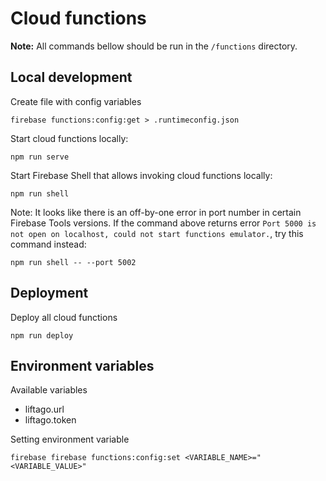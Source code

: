 # Cloud functions

**Note:** All commands bellow should be run in the `/functions` directory.

## Local development

Create file with config variables

```shell script
firebase functions:config:get > .runtimeconfig.json
```

Start cloud functions locally:

```shell script
npm run serve
```

Start Firebase Shell that allows invoking cloud functions locally:

```shell script
npm run shell
```

Note: It looks like there is an off-by-one error in port number in certain Firebase Tools versions. If the command above 
returns error `Port 5000 is not open on localhost, could not start functions emulator.`, try this command instead:

```shell script
npm run shell -- --port 5002
``` 

 

## Deployment

Deploy all cloud functions

```shell script
npm run deploy
```

## Environment variables

Available variables
* liftago.url
* liftago.token

Setting environment variable 

```shell script
firebase firebase functions:config:set <VARIABLE_NAME>="<VARIABLE_VALUE>"

```
